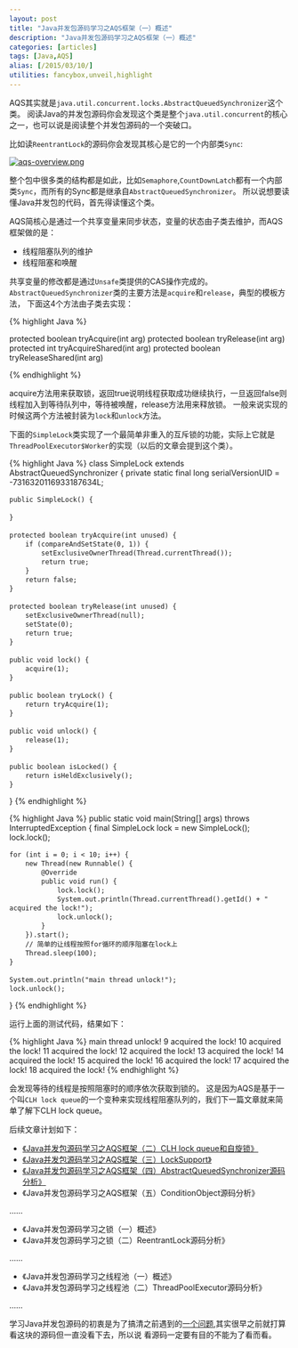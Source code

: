 ```yaml
---
layout: post
title: "Java并发包源码学习之AQS框架（一）概述"
description: "Java并发包源码学习之AQS框架（一）概述"
categories: [articles]
tags: [Java,AQS]
alias: [/2015/03/10/]
utilities: fancybox,unveil,highlight
---
```


AQS其实就是`java.util.concurrent.locks.AbstractQueuedSynchronizer`这个类。
阅读Java的并发包源码你会发现这个类是整个`java.util.concurrent`的核心之一，也可以说是阅读整个并发包源码的一个突破口。

比如读`ReentrantLock`的源码你会发现其核心是它的一个内部类`Sync`:

<a class="post-image" href="/assets/images/posts/aqs-overview.png">
<img itemprop="image" data-src="/assets/images/posts/aqs-overview.png" src="/assets/js/unveil/loader.gif" alt="aqs-overview.png" />
</a>

整个包中很多类的结构都是如此，比如`Semaphore`,`CountDownLatch`都有一个内部类`Sync`，而所有的Sync都是继承自`AbstractQueuedSynchronizer`。
所以说想要读懂Java并发包的代码，首先得读懂这个类。

AQS简核心是通过一个共享变量来同步状态，变量的状态由子类去维护，而AQS框架做的是：

- 线程阻塞队列的维护
- 线程阻塞和唤醒

共享变量的修改都是通过`Unsafe`类提供的CAS操作完成的。`AbstractQueuedSynchronizer`类的主要方法是`acquire`和`release`，典型的模板方法，
下面这4个方法由子类去实现：

{% highlight Java %}

protected boolean tryAcquire(int arg)
protected boolean tryRelease(int arg)
protected int tryAcquireShared(int arg)
protected boolean tryReleaseShared(int arg)

{% endhighlight %}

acquire方法用来获取锁，返回true说明线程获取成功继续执行，一旦返回false则线程加入到等待队列中，等待被唤醒，release方法用来释放锁。
一般来说实现的时候这两个方法被封装为`lock`和`unlock`方法。

下面的`SimpleLock`类实现了一个最简单非重入的互斥锁的功能，实际上它就是`ThreadPoolExecutor$Worker`的实现（以后的文章会提到这个类）。

{% highlight Java %}
class SimpleLock extends AbstractQueuedSynchronizer {
    private static final long serialVersionUID = -7316320116933187634L;

    public SimpleLock() {

    }

    protected boolean tryAcquire(int unused) {
        if (compareAndSetState(0, 1)) {
            setExclusiveOwnerThread(Thread.currentThread());
            return true;
        }
        return false;
    }

    protected boolean tryRelease(int unused) {
        setExclusiveOwnerThread(null);
        setState(0);
        return true;
    }

    public void lock() {
        acquire(1);
    }

    public boolean tryLock() {
        return tryAcquire(1);
    }

    public void unlock() {
        release(1);
    }

    public boolean isLocked() {
        return isHeldExclusively();
    }
} 
{% endhighlight %}

{% highlight Java %}
public static void main(String[] args) throws InterruptedException {
    final SimpleLock lock = new SimpleLock();
    lock.lock();

    for (int i = 0; i < 10; i++) {
        new Thread(new Runnable() {
            @Override
            public void run() {
                lock.lock();
                System.out.println(Thread.currentThread().getId() + " acquired the lock!");
                lock.unlock();
            }
        }).start();
        // 简单的让线程按照for循环的顺序阻塞在lock上
        Thread.sleep(100);
    }

    System.out.println("main thread unlock!");
    lock.unlock();
} 
{% endhighlight %}


运行上面的测试代码，结果如下：

{% highlight Java %}
main thread unlock!
9 acquired the lock!
10 acquired the lock!
11 acquired the lock!
12 acquired the lock!
13 acquired the lock!
14 acquired the lock!
15 acquired the lock!
16 acquired the lock!
17 acquired the lock!
18 acquired the lock!
{% endhighlight %}

会发现等待的线程是按照阻塞时的顺序依次获取到锁的。
这是因为AQS是基于一个叫`CLH lock queue`的一个变种来实现线程阻塞队列的，我们下一篇文章就来简单了解下CLH lock queue。

后续文章计划如下：

- [《Java并发包源码学习之AQS框架（二）CLH lock queue和自旋锁》][2]
- [《Java并发包源码学习之AQS框架（三）LockSupport》][3]
- [《Java并发包源码学习之AQS框架（四）AbstractQueuedSynchronizer源码分析》][4]
- 《Java并发包源码学习之AQS框架（五）ConditionObject源码分析》

……

- 《Java并发包源码学习之锁（一）概述》
- 《Java并发包源码学习之锁（二）ReentrantLock源码分析》

……

- 《Java并发包源码学习之线程池（一）概述》
- 《Java并发包源码学习之线程池（二）ThreadPoolExecutor源码分析》

……

学习Java并发包源码的初衷是为了搞清之前遇到的[一个问题][1],其实很早之前就打算看这块的源码但一直没看下去，所以说
看源码一定要有目的不能为了看而看。


[1]: http://jindong.io/2015/01/20/concurrent-and-tomcat-threads/
[2]: http://jindong.io/2015/03/11/java-concurrent-package-aqs-clh-and-spin-lock/
[3]: http://jindong.io/2015/03/14/java-concurrent-package-aqs-locksupport-and-thread-interrupt/
[4]: http://jindong.io/2015/03/14/java-concurrent-package-aqs-AbstractQueuedSynchronizer/


